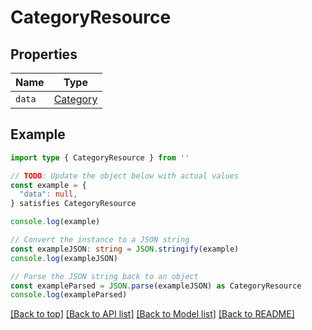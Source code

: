 
# CategoryResource


## Properties

Name | Type
------------ | -------------
`data` | [Category](Category.md)

## Example

```typescript
import type { CategoryResource } from ''

// TODO: Update the object below with actual values
const example = {
  "data": null,
} satisfies CategoryResource

console.log(example)

// Convert the instance to a JSON string
const exampleJSON: string = JSON.stringify(example)
console.log(exampleJSON)

// Parse the JSON string back to an object
const exampleParsed = JSON.parse(exampleJSON) as CategoryResource
console.log(exampleParsed)
```

[[Back to top]](#) [[Back to API list]](../README.md#api-endpoints) [[Back to Model list]](../README.md#models) [[Back to README]](../README.md)


